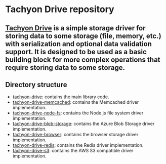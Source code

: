 # Tachyon Drive repository

## [Tachyon Drive](https://mharj.github.io/tachyon-drive/) is a simple storage driver for storing data to some storage (file, memory, etc.) with serialization and optional data validation support. It is designed to be used as a basic building block for more complex operations that require storing data to some storage.

## Directory structure

- [tachyon-drive](tachyon-drive/README.md): contains the main library code.
- [tachyon-drive-memcached](tachyon-drive-memcached/README.md): contains the Memcached driver implementation.
- [tachyon-drive-node-fs](tachyon-drive-node-fs/README.md): contains the Node.js file system driver implementation.
- [tachyon-drive-blob-storage](tachyon-drive-blob-storage/README.md): contains the Azure Blob Storage driver implementation.
- [tachyon-drive-browser](tachyon-drive-browser/README.md): contains the browser storage driver implementation.
- [tachyon-drive-redis](tachyon-drive-redis/README.md): contains the Redis driver implementation.
- [tachyon-drive-s3](tachyon-drive-s3/README.md): contains the AWS S3 compatible driver implementation.
